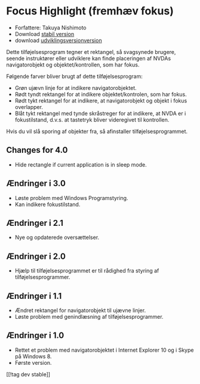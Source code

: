 # Focus Highlight (fremhæv fokus) #

* Forfattere: Takuya Nishimoto
* Download [stabil version][2]
* download [udviklingsversionversion][1]

Dette tilføjelsesprogram tegner et rektangel, så svagsynede brugere, seende
instruktører eller udviklere kan finde placeringen af NVDAs navigatorobjekt
og objektet/kontrollen, som har fokus.

Følgende farver bliver brugt af dette tilføjelsesprogram:

* Grøn ujævn linje for at indikere navigatorobjektet.
* Rødt tyndt rektangel for at indikere objektet/kontrolen, som har fokus.
* Rødt tykt rektangel for at indikere, at navigatorobjekt og objekt i fokus
  overlapper.
* Blåt tykt rektangel med tynde skråstreger for at indikere, at NVDA er i
  fokustilstand, d.v.s. at tastetryk bliver videregivet til kontrollen.

Hvis du vil slå sporing af objekter fra, så afinstaller
tilføjelsesprogrammet.

## Changes for 4.0 ##

* Hide rectangle if current application is in sleep mode.

## Ændringer i 3.0 ##

* Løste problem med Windows Programstyring.
* Kan indikere fokustilstand.

## Ændringer i 2.1 ##

* Nye og opdaterede oversættelser.

## Ændringer i 2.0 ##

* Hjælp til tilføjelsesprogrammet er til rådighed fra styring af
  tilføjelsesprogrammer.

## Ændringer i 1.1 ##

* Ændret rektangel for navigatorobjekt til ujævne linjer.
* Løste problem med genindlæsning af tilføjelsesprogrammer.

## Ændringer i 1.0 ##

* Rettet et problem med navigatorobjektet i Internet Explorer 10 og i Skype
  på Windows 8.
* Første version.


[[!tag dev stable]]

[1]: http://addons.nvda-project.org/files/get.php?file=fh-dev

[2]: http://addons.nvda-project.org/files/get.php?file=fh
